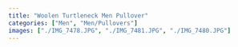 ```yaml
---
title: "Woolen Turtleneck Men Pullover"
categories: ["Men", "Men/Pullovers"]
images: ["./IMG_7478.JPG", "./IMG_7481.JPG", "./IMG_7480.JPG"]
---
```

